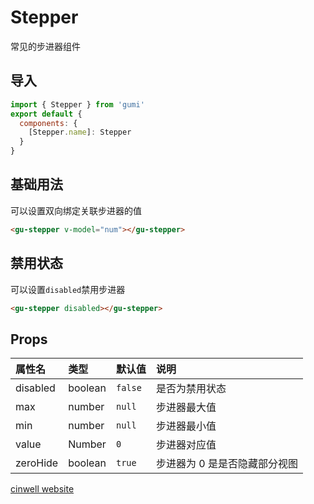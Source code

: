 # Stepper

常见的步进器组件

<div class="mdoc">
<div class="mdoc-main">

## 导入

```js
import { Stepper } from 'gumi'
export default {
  components: {
    [Stepper.name]: Stepper
  }
}
```

## 基础用法

可以设置双向绑定关联步进器的值

```html
<gu-stepper v-model="num"></gu-stepper>
```

## 禁用状态

可以设置`disabled`禁用步进器

```html
<gu-stepper disabled></gu-stepper>
```

## Props

| 属性名   | 类型    | 默认值  | 说明                          |
| :------- | :------ | :------ | :---------------------------- |
| disabled | boolean | `false` | 是否为禁用状态                |
| max      | number  | `null`  | 步进器最大值                  |
| min      | number  | `null`  | 步进器最小值                  |
| value    | Number  | `0`     | 步进器对应值                  |
| zeroHide | boolean | `true`  | 步进器为 0 是是否隐藏部分视图 |

</div>

<div class="mdoc-section">

[cinwell website](https://www.zdxhyangyan.cn/github/gumi/site/#/senior/stepper ':include :type=iframe frameborder=no ')

</div>

</div>

